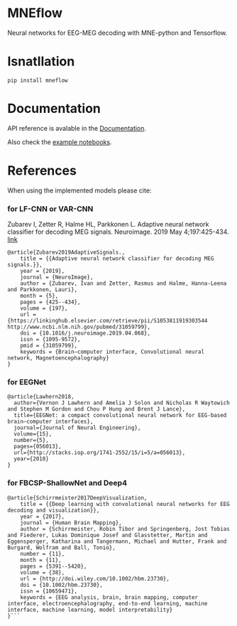 # MNEflow
Neural networks for EEG-MEG decoding with MNE-python and Tensorflow.

# Isnatllation
```
pip install mneflow
```

# Documentation

API reference is avalable in the [Documentation](https://mneflow.readthedocs.io/en/latest/).

Also check the [example notebooks](https://mneflow.readthedocs.io/en/latest/intro.html#examples).

# References 
When using the implemented models please cite: 

###  for LF-CNN or VAR-CNN 
Zubarev I, Zetter R, Halme HL, Parkkonen L. Adaptive neural network classifier for decoding MEG signals. Neuroimage. 2019 May 4;197:425-434. [link](https://www.sciencedirect.com/science/article/pii/S1053811919303544?via%3Dihub)

```
@article{Zubarev2019AdaptiveSignals.,
    title = {{Adaptive neural network classifier for decoding MEG signals.}},
    year = {2019},
    journal = {NeuroImage},
    author = {Zubarev, Ivan and Zetter, Rasmus and Halme, Hanna-Leena and Parkkonen, Lauri},
    month = {5},
    pages = {425--434},
    volume = {197},
    url = {https://linkinghub.elsevier.com/retrieve/pii/S1053811919303544 http://www.ncbi.nlm.nih.gov/pubmed/31059799},
    doi = {10.1016/j.neuroimage.2019.04.068},
    issn = {1095-9572},
    pmid = {31059799},
    keywords = {Brain–computer interface, Convolutional neural network, Magnetoencephalography}
}
```

### for EEGNet 
```
@article{Lawhern2018,
  author={Vernon J Lawhern and Amelia J Solon and Nicholas R Waytowich and Stephen M Gordon and Chou P Hung and Brent J Lance},
  title={EEGNet: a compact convolutional neural network for EEG-based brain–computer interfaces},
  journal={Journal of Neural Engineering},
  volume={15},
  number={5},
  pages={056013},
  url={http://stacks.iop.org/1741-2552/15/i=5/a=056013},
  year={2018}
}
```


### for FBCSP-ShallowNet and Deep4
```
@article{Schirrmeister2017DeepVisualization,
    title = {{Deep learning with convolutional neural networks for EEG decoding and visualization}},
    year = {2017},
    journal = {Human Brain Mapping},
    author = {Schirrmeister, Robin Tibor and Springenberg, Jost Tobias and Fiederer, Lukas Dominique Josef and Glasstetter, Martin and Eggensperger, Katharina and Tangermann, Michael and Hutter, Frank and Burgard, Wolfram and Ball, Tonio},
    number = {11},
    month = {11},
    pages = {5391--5420},
    volume = {38},
    url = {http://doi.wiley.com/10.1002/hbm.23730},
    doi = {10.1002/hbm.23730},
    issn = {10659471},
    keywords = {EEG analysis, brain, brain mapping, computer interface, electroencephalography, end‐to‐end learning, machine interface, machine learning, model interpretability}
}```
